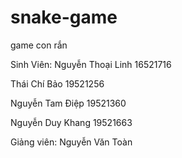 # snake-game
game con rắn

Sinh Viên:
Nguyễn Thoại Linh
16521716

Thái Chí Bảo
19521256

Nguyễn Tam Điệp
19521360

Nguyễn Duy Khang
19521663

Giảng viên:
Nguyễn Văn Toàn
